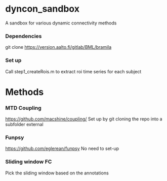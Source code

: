 # dyncon_sandbox
A sandbox for various dynamic connectivity methods

### Dependencies
git clone https://version.aalto.fi/gitlab/BML/bramila

### Set up
Call step1_createRois.m to extract roi time series for each subject

# Methods 

### MTD Coupling
https://github.com/macshine/coupling/
Set up by git cloning the repo into a subfolder external

### Funpsy
https://github.com/eglerean/funpsy
No need to set-up

### Sliding window FC
Pick the sliding window based on the annotations
